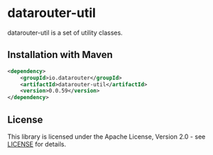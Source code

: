 # datarouter-util

datarouter-util is a set of utility classes.


## Installation with Maven

```xml
<dependency>
	<groupId>io.datarouter</groupId>
	<artifactId>datarouter-util</artifactId>
	<version>0.0.59</version>
</dependency>
```

## License

This library is licensed under the Apache License, Version 2.0 - see [LICENSE](../LICENSE) for details.
